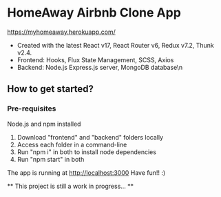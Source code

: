 # HomeAway Airbnb Clone App

https://myhomeaway.herokuapp.com/

* Created with the latest React v17, React Router v6, Redux v7.2, Thunk v2.4.
* Frontend: Hooks, Flux State Management, SCSS, Axios
* Backend: Node.js Express.js server, MongoDB database\n

## How to get started?

### Pre-requisites 
 Node.js and npm installed

1. Download "frontend" and "backend" folders locally
2. Access each folder in a command-line
3. Run "npm i" in both to install node dependencies
4. Run "npm start" in both

The app is running at [http://localhost:3000](http://localhost:3000)
Have fun!! :)

** This project is still a work in progress... **
